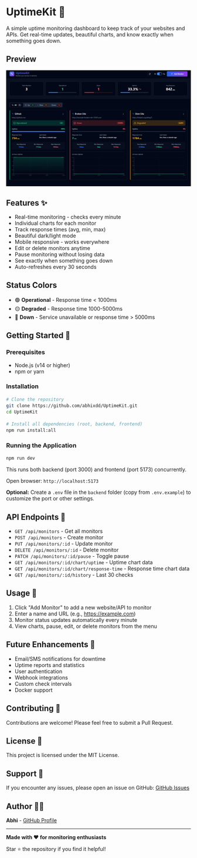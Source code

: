 # UptimeKit 🚀

A simple uptime monitoring dashboard to keep track of your websites and APIs. Get real-time updates, beautiful charts, and know exactly when something goes down.

## Preview 

![UptimeKit Dashboard](./screenshots/preview.png)

## Features ✨

- Real-time monitoring - checks every minute
- Individual charts for each monitor
- Track response times (avg, min, max)
- Beautiful dark/light mode
- Mobile responsive - works everywhere
- Edit or delete monitors anytime
- Pause monitoring without losing data
- See exactly when something goes down
- Auto-refreshes every 30 seconds

## Status Colors

- 🟢 **Operational** - Response time < 1000ms
- 🟡 **Degraded** - Response time 1000-5000ms
- 🔴 **Down** - Service unavailable or response time > 5000ms

## Getting Started 🎯

### Prerequisites
- Node.js (v14 or higher)
- npm or yarn

### Installation

```bash
# Clone the repository
git clone https://github.com/abhixdd/UptimeKit.git
cd UptimeKit

# Install all dependencies (root, backend, frontend)
npm run install:all
```

### Running the Application

```bash
npm run dev
```

This runs both backend (port 3000) and frontend (port 5173) concurrently.

Open browser: `http://localhost:5173`

**Optional:** Create a `.env` file in the `backend` folder (copy from `.env.example`) to customize the port or other settings.

## API Endpoints 📡

- `GET /api/monitors` - Get all monitors
- `POST /api/monitors` - Create monitor
- `PUT /api/monitors/:id` - Update monitor
- `DELETE /api/monitors/:id` - Delete monitor
- `PATCH /api/monitors/:id/pause` - Toggle pause
- `GET /api/monitors/:id/chart/uptime` - Uptime chart data
- `GET /api/monitors/:id/chart/response-time` - Response time chart data
- `GET /api/monitors/:id/history` - Last 30 checks

## Usage 📖

1. Click "Add Monitor" to add a new website/API to monitor
2. Enter a name and URL (e.g., https://example.com)
3. Monitor status updates automatically every minute
4. View charts, pause, edit, or delete monitors from the menu

## Future Enhancements 🚀

- Email/SMS notifications for downtime
- Uptime reports and statistics
- User authentication
- Webhook integrations
- Custom check intervals
- Docker support

## Contributing 🤝

Contributions are welcome! Please feel free to submit a Pull Request.

## License 📄

This project is licensed under the MIT License.

## Support 💬

If you encounter any issues, please open an issue on GitHub: [GitHub Issues](https://github.com/abhixdd/UptimeKit/issues)

## Author 👨‍💻

**Abhi** - [GitHub Profile](https://github.com/abhixdd)

---

**Made with ❤️ for monitoring enthusiasts**

Star ⭐ the repository if you find it helpful!
